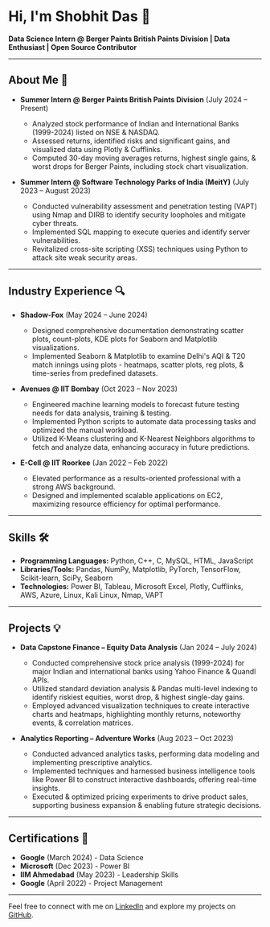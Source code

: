 # Hi, I'm Shobhit Das 👋

**Data Science Intern @ Berger Paints British Paints Division | Data Enthusiast | Open Source Contributor**

---

## About Me 🚀

- **Summer Intern @ Berger Paints British Paints Division** (July 2024 – Present)
  - Analyzed stock performance of Indian and International Banks (1999-2024) listed on NSE & NASDAQ.
  - Assessed returns, identified risks and significant gains, and visualized data using Plotly & Cufflinks.
  - Computed 30-day moving averages returns, highest single gains, & worst drops for Berger Paints, including stock chart visualization.

- **Summer Intern @ Software Technology Parks of India (MeitY)** (July 2023 – August 2023)
  - Conducted vulnerability assessment and penetration testing (VAPT) using Nmap and DIRB to identify security loopholes and mitigate cyber threats.
  - Implemented SQL mapping to execute queries and identify server vulnerabilities.
  - Revitalized cross-site scripting (XSS) techniques using Python to attack site weak security areas.

---

## Industry Experience 🔍

- **Shadow-Fox** (May 2024 – June 2024)
  - Designed comprehensive documentation demonstrating scatter plots, count-plots, KDE plots for Seaborn and Matplotlib visualizations.
  - Implemented Seaborn & Matplotlib to examine Delhi's AQI & T20 match innings using plots - heatmaps, scatter plots, reg plots, & time-series from predefined datasets.

- **Avenues @ IIT Bombay** (Oct 2023 – Nov 2023)
  - Engineered machine learning models to forecast future testing needs for data analysis, training & testing.
  - Implemented Python scripts to automate data processing tasks and optimized the manual workload.
  - Utilized K-Means clustering and K-Nearest Neighbors algorithms to fetch and analyze data, enhancing accuracy in future predictions.

- **E-Cell @ IIT Roorkee** (Jan 2022 – Feb 2022)
  - Elevated performance as a results-oriented professional with a strong AWS background.
  - Designed and implemented scalable applications on EC2, maximizing resource efficiency for optimal performance.

---

## Skills 🛠️

- **Programming Languages:** Python, C++, C, MySQL, HTML, JavaScript
- **Libraries/Tools:** Pandas, NumPy, Matplotlib, PyTorch, TensorFlow, Scikit-learn, SciPy, Seaborn
- **Technologies:** Power BI, Tableau, Microsoft Excel, Plotly, Cufflinks, AWS, Azure, Linux, Kali Linux, Nmap, VAPT

---

## Projects 💡

- **Data Capstone Finance – Equity Data Analysis** (Jan 2024 – July 2024)
  - Conducted comprehensive stock price analysis (1999-2024) for major Indian and international banks using Yahoo Finance & Quandl APIs.
  - Utilized standard deviation analysis & Pandas multi-level indexing to identify riskiest equities, worst drop, & highest single-day gains.
  - Employed advanced visualization techniques to create interactive charts and heatmaps, highlighting monthly returns, noteworthy events, & correlation matrices.

- **Analytics Reporting – Adventure Works** (Aug 2023 – Oct 2023)
  - Conducted advanced analytics tasks, performing data modeling and implementing prescriptive analytics.
  - Implemented techniques and harnessed business intelligence tools like Power BI to construct interactive dashboards, offering real-time insights.
  - Executed & optimized pricing experiments to drive product sales, supporting business expansion & enabling future strategic decisions.

---

## Certifications 📜

- **Google** (March 2024) - Data Science
- **Microsoft** (Dec 2023) - Power BI
- **IIM Ahmedabad** (May 2023) - Leadership Skills
- **Google** (April 2022) - Project Management

---

Feel free to connect with me on [LinkedIn](https://www.linkedin.com) and explore my projects on [GitHub](https://github.com/shobhit-das).
